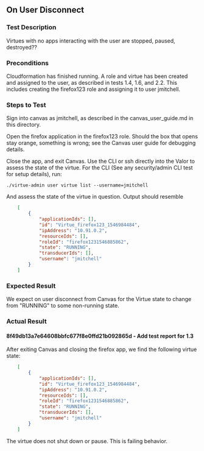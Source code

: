 ## On User Disconnect

### Test Description

Virtues with no apps interacting with the user are stopped, paused, destroyed??

### Preconditions

Cloudformation has finished running.  A role and virtue has been created and assigned to the user, as described in tests 1.4, 1.6, and 2.2.  This includes creating the firefox123 role and assigning it to user jmitchell.  

### Steps to Test

Sign into canvas as jmitchell, as described in the canvas_user_guide.md in this directory.  

Open the firefox application in the firefox123 role.  Should the box that opens stay orange, something is wrong; see the Canvas user guide for debugging details.

Close the app, and exit Canvas.  Use the CLI or ssh directly into the Valor to assess the state of the virtue.  For the CLI (See any security/admin CLI test for setup details), run:

	./virtue-admin user virtue list --username=jmitchell

And assess the state of the virtue in question.  Output should resemble

```json
	[
	    {
	        "applicationIds": [],
	        "id": "Virtue_firefox123_1546984484",
	        "ipAddress": "10.91.0.2",
	        "resourceIds": [],
	        "roleId": "firefox1231546885862",
	        "state": "RUNNING",
	        "transducerIds": [],
	        "username": "jmitchell"
	    }
	]
```

### Expected Result

We expect on user disconnect from Canvas for the Virtue state to change from "RUNNING" to some non-running state.  

### Actual Result

#### 8f49db13a7e64608bbfc677f8e0ffd21b092865d - Add test report for 1.3 

After exiting Canvas and closing the firefox app, we find the following virtue state:

```json
	[
	    {
	        "applicationIds": [],
	        "id": "Virtue_firefox123_1546984484",
	        "ipAddress": "10.91.0.2",
	        "resourceIds": [],
	        "roleId": "firefox1231546885862",
	        "state": "RUNNING",
	        "transducerIds": [],
	        "username": "jmitchell"
	    }
	]
```

The virtue does not shut down or pause.  This is failing behavior.  